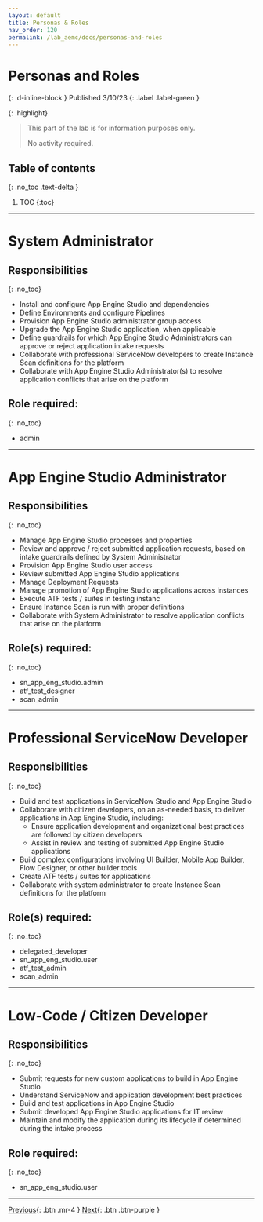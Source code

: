 ```yaml
---
layout: default
title: Personas & Roles
nav_order: 120
permalink: /lab_aemc/docs/personas-and-roles
---
```


# Personas and Roles

{: .d-inline-block }
Published 3/10/23
{: .label .label-green }

{: .highlight}
> This part of the lab is for information purposes only. 
>
> No activity required.

## Table of contents
{: .no_toc .text-delta }

1. TOC
{:toc}

---
# System Administrator

## Responsibilities
{: .no_toc}

- Install and configure App Engine Studio and dependencies
- Define Environments and configure Pipelines
- Provision App Engine Studio administrator group access 
- Upgrade the App Engine Studio application, when applicable
- Define guardrails for which App Engine Studio Administrators can approve or reject application intake requests 
- Collaborate with professional ServiceNow developers to create Instance Scan 
definitions for the platform
- Collaborate with App Engine Studio Administrator(s) to resolve application conflicts that arise on the platform

## Role required: 
{: .no_toc}
- admin

---

# App Engine Studio Administrator
## Responsibilities
{: .no_toc}
- Manage App Engine Studio processes and properties
- Review and approve / reject submitted application requests, based on intake guardrails defined by System Administrator
- Provision App Engine Studio user access
- Review submitted App Engine Studio applications 
- Manage Deployment Requests 
- Manage promotion of App Engine Studio applications across instances
- Execute ATF tests / suites in testing instanc
- Ensure Instance Scan is run with proper definitions 
- Collaborate with System Administrator to resolve application conflicts that arise on 
the platform

## Role(s) required:
{: .no_toc}
- sn_app_eng_studio.admin
- atf_test_designer
- scan_admin

---

# Professional ServiceNow Developer
## Responsibilities
{: .no_toc}
- Build and test applications in ServiceNow Studio and App Engine Studio
- Collaborate with citizen developers, on an as-needed basis, to deliver applications in App Engine Studio, including:
  - Ensure application development and organizational best practices are followed by citizen developers
  - Assist in review and testing of submitted App Engine Studio applications
- Build complex configurations involving UI Builder, Mobile App Builder, Flow Designer, or other builder tools
- Create ATF tests / suites for applications
- Collaborate with system administrator to create Instance Scan definitions for the 
platform

## Role(s) required:
{: .no_toc}
- delegated_developer
- sn_app_eng_studio.user
- atf_test_admin
- scan_admin

---

# Low-Code / Citizen Developer
## Responsibilities
{: .no_toc}
- Submit requests for new custom applications to build in App Engine Studio
- Understand ServiceNow and application development best practices
- Build and test applications in App Engine Studio
- Submit developed App Engine Studio applications for IT review
- Maintain and modify the application during its lifecycle if determined during the intake process

## Role required:
{: .no_toc}
- sn_app_eng_studio.user

---

[Previous][PREVIOUS]{: .btn .mr-4 }
[Next][NEXT]{: .btn .btn-purple }

[PREVIOUS]: /lab_aemc/docs/aes-overview
[NEXT]: /lab_aemc/docs/install-reqs